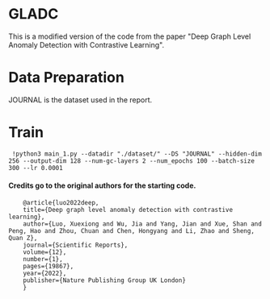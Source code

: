 # GLADC
This is a modified version of the code from the paper "Deep Graph Level Anomaly Detection with Contrastive Learning".
# Data Preparation
JOURNAL is the dataset used in the report.
# Train 
     !python3 main_1.py --datadir "./dataset/" --DS "JOURNAL" --hidden-dim 256 --output-dim 128 --num-gc-layers 2 --num_epochs 100 --batch-size 300 --lr 0.0001
#### Credits go to the original authors for the starting code.
        @article{luo2022deep,
        title={Deep graph level anomaly detection with contrastive learning},
        author={Luo, Xuexiong and Wu, Jia and Yang, Jian and Xue, Shan and Peng, Hao and Zhou, Chuan and Chen, Hongyang and Li, Zhao and Sheng, Quan Z},
        journal={Scientific Reports},
        volume={12},
        number={1},
        pages={19867},
        year={2022},
        publisher={Nature Publishing Group UK London}
        }
